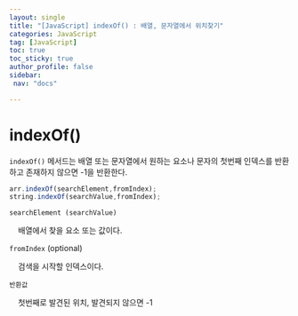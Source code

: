 ```yaml
---
layout: single
title: "[JavaScript] indexOf() : 배열, 문자열에서 위치찾기"
categories: JavaScript
tag: [JavaScript]
toc: true
toc_sticky: true
author_profile: false
sidebar:
 nav: "docs"

---
```


# indexOf()

`indexOf()` 메서드는 배열 또는 문자열에서 원하는 요소나 문자의 첫번째 인덱스를 반환하고 존재하지 않으면 -1을 반환한다.

```js
arr.indexOf(searchElement,fromIndex);
string.indexOf(searchValue,fromIndex);
```

`searchElement (searchValue)`

    배열에서 찾을 요소 또는 값이다.

`fromIndex` (optional)

    검색을 시작할 인덱스이다.

`반환값`

    첫번째로 발견된 위치, 발견되지 않으면 -1 
